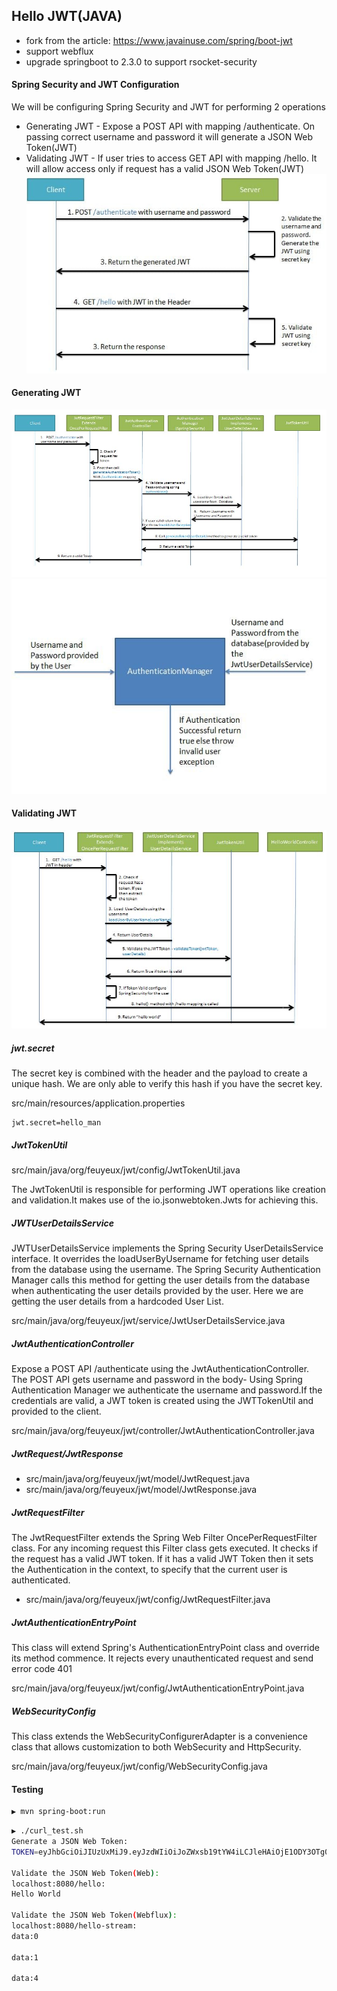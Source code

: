 ## Hello JWT(JAVA)
- fork from the article: https://www.javainuse.com/spring/boot-jwt
- support webflux
- upgrade springboot to 2.3.0 to support rsocket-security

#### Spring Security and JWT Configuration
We will be configuring Spring Security and JWT for performing 2 operations
- Generating JWT - Expose a POST API with mapping /authenticate. On passing correct username and password it will generate a JSON Web Token(JWT)
- Validating JWT - If user tries to access GET API with mapping /hello. It will allow access only if request has a valid JSON Web Token(JWT)
![](doc/1.jpeg)

#### Generating JWT
![](doc/2.jpeg)
![](doc/3.jpeg)

#### Validating JWT
![](doc/4.jpeg)

##### jwt.secret
The secret key is combined with the header and the payload to create a unique hash. We are only able to verify this hash if you have the secret key.

src/main/resources/application.properties
```properties
jwt.secret=hello_man
```

##### JwtTokenUtil 
src/main/java/org/feuyeux/jwt/config/JwtTokenUtil.java

The JwtTokenUtil is responsible for performing JWT operations like creation and validation.It makes use of the io.jsonwebtoken.Jwts for achieving this.

##### JWTUserDetailsService
JWTUserDetailsService implements the Spring Security UserDetailsService interface. It overrides the loadUserByUsername for fetching user details from the database using the username. The Spring Security Authentication Manager calls this method for getting the user details from the database when authenticating the user details provided by the user. Here we are getting the user details from a hardcoded User List.

src/main/java/org/feuyeux/jwt/service/JwtUserDetailsService.java

##### JwtAuthenticationController
Expose a POST API /authenticate using the JwtAuthenticationController. The POST API gets username and password in the body- Using Spring Authentication Manager we authenticate the username and password.If the credentials are valid, a JWT token is created using the JWTTokenUtil and provided to the client.

src/main/java/org/feuyeux/jwt/controller/JwtAuthenticationController.java

##### JwtRequest/JwtResponse
- src/main/java/org/feuyeux/jwt/model/JwtRequest.java
- src/main/java/org/feuyeux/jwt/model/JwtResponse.java

##### JwtRequestFilter
The JwtRequestFilter extends the Spring Web Filter OncePerRequestFilter class. For any incoming request this Filter class gets executed. It checks if the request has a valid JWT token. If it has a valid JWT Token then it sets the Authentication in the context, to specify that the current user is authenticated.

- src/main/java/org/feuyeux/jwt/config/JwtRequestFilter.java

##### JwtAuthenticationEntryPoint
This class will extend Spring's AuthenticationEntryPoint class and override its method commence. It rejects every unauthenticated request and send error code 401

src/main/java/org/feuyeux/jwt/config/JwtAuthenticationEntryPoint.java

##### WebSecurityConfig
This class extends the WebSecurityConfigurerAdapter is a convenience class that allows customization to both WebSecurity and HttpSecurity.

src/main/java/org/feuyeux/jwt/config/WebSecurityConfig.java

#### Testing
```sh
▶ mvn spring-boot:run
```

```sh
▶ ./curl_test.sh
Generate a JSON Web Token:
TOKEN=eyJhbGciOiJIUzUxMiJ9.eyJzdWIiOiJoZWxsb19tYW4iLCJleHAiOjE1ODY3OTg0MDIsImlhdCI6MTU4Njc4MDQwMn0.yXTZN8SD4JCXdi1vBlhPJRgiDHmL2lRyAikrZ3KrM08t3D4-PXCldW89Z9YuT4bhLnYezLykuGxc_l65DXroCg

Validate the JSON Web Token(Web):
localhost:8080/hello:
Hello World

Validate the JSON Web Token(Webflux):
localhost:8080/hello-stream:
data:0

data:1

data:4
```
